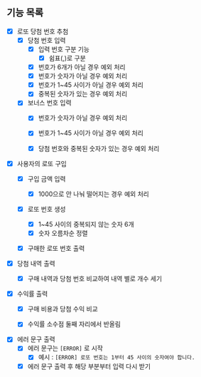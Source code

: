 ## 기능 목록

- [x] 로또 당첨 번호 추첨
    - [x] 당첨 번호 입력
        - [x] 입력 번호 구분 기능
            - [x] 쉼표(,)로 구분
        - [x] 번호가 6개가 아닐 경우 예외 처리
        - [x] 번호가 숫자가 아닐 경우 예외 처리
        - [x] 번호가 1~45 사이가 아닐 경우 예외 처리
        - [x] 중복된 숫자가 있는 경우 예외 처리
    - [x] 보너스 번호 입력
        - [x] 번호가 숫자가 아닐 경우 예외 처리
        - [x] 번호가 1~45 사이가 아닐 경우 예외 처리
        - [x] 당첨 번호와 중복된 숫자가 있는 경우 예외 처리


- [x] 사용자의 로또 구입
    - [x] 구입 금액 입력
        - [x] 1000으로 안 나눠 떨어지는 경우 예외 처리
    - [x] 로또 번호 생성
        - [x] 1~45 사이의 중복되지 않는 숫자 6개
        - [x] 숫자 오름차순 정렬
    - [x] 구매한 로또 번호 출력


- [x] 당첨 내역 출력
    - [x] 구매 내역과 당첨 번호 비교하여 내역 별로 개수 세기


- [x] 수익률 출력
    - [x] 구매 비용과 당첨 수익 비교
    - [x] 수익률 소수점 둘째 자리에서 반올림


- [x] 에러 문구 출력
    - [x] 에러 문구는 `[ERROR]` 로 시작
        - [x] 예시 : `[ERROR] 로또 번호는 1부터 45 사이의 숫자여야 합니다.`
    - [x] 에러 문구 출력 후 해당 부분부터 입력 다시 받기